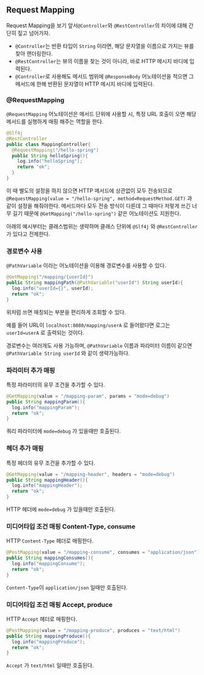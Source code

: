 ## Request Mapping

Request Mapping을 보기 앞서`@Controller`와 `@RestController`의 차이에 대해 간단히 짚고 넘어가자. 

- `@Controller`는 반환 타입이 `String` 이라면, 해당 문자열을 이름으로 가지는 뷰를 찾아 랜더링한다.
- `@RestController`는 뷰의 이름을 찾는 것이 아니라, 바로 HTTP 메시지 바디에 입력된다.
- `@Controller`로 사용해도 메서드 범위에 `@ResponseBody` 어노테이션을 적으면 그 메서드에 한해 반환된 문자열이 HTTP 메시지 바디에 입력된다.



### @RequestMapping

`@RequestMapping` 어노테이션은 메서드 단위에 사용할 시, 특정 URL 호출이 오면 해당 메서드를 실행하게 매핑 해주는 역할을 한다.

````java
@Slf4j
@RestController
public class MappingController{
  @RequestMapping("/hello-spring")
  public String helloSpring(){
    log.info("helloSpring");
    return "ok";
  }
}
````

이 때 별도의 설정을 하지 않으면 HTTP 메서드에 상관없이 모두 전송되므로 `@RequestMapping(value = "/hello-spring", method=RequestMethod.GET)` 과 같이 설정을 해줘야한다. 메서드마다 모두 전송 방식이 다른데 그 때마다 저렇게 쓰긴 너무 길기 때문에 `@GetMapping("/hello-spring")` 같은 어노테이션도 지원한다.



아래의 예시부터는 클래스범위는 생략하며 클래스 단위에 `@Slf4j` 와 `@RestController`가 있다고 전제한다.

### 경로변수 사용

`@PathVariable` 이라는 어노테이션을 이용해 경로변수를 사용할 수 있다.

````java
@GetMapping("/mapping/{userId}")
public String mappingPath(@PathVariable("userId") String userId){
  log.info("userId={}", userId);
  return "ok";
}
````

위처럼 쓰면 매칭되는 부분을 편리하게 조회할 수 있다.

예를 들어 URL이 `localhost:8080/mapping/userA` 로 들어왔다면 로그는 `userId=userA` 로 출력되는 것이다.

경로변수는 여러개도 사용 가능하며, `@PathVariable` 이름과 파라미터 이름이 같으면 `@PathVariable String userId` 와 같이 생략가능하다.



### 파라미터 추가 매핑 

특정 파라미터의 유무 조건을 추가할 수 있다.

````java
@GetMapping(value = "/mapping-param", params = "mode=debug")
public String mappingParam(){
  log.info("mappingParam");
  return "ok";
}
````

쿼리 파라미터에 `mode=debug` 가 있을때만 호출된다.



### 헤더 추가 매핑

특정 헤더의 유무 조건을 추가할 수 있다.

````java
@GetMapping(value = "/mapping-header", headers = "mode=debug")
public String mappingHeader(){
  log.info("mappingHeader");
  return "ok";
}
````

HTTP 헤더에 `mode=debug` 가 있을때만 호출된다.



### 미디어타입 조건 매핑 Content-Type, consume

HTTP `Content-Type` 헤더로 매핑한다.

````java
@PostMapping(value = "/mapping-consume", consumes = "application/json")
public String mappingConsumes(){
  log.info("mappingConsume");
  return "ok";
}
````

`Content-Type`이 `application/json` 일때만 호출된다.



### 미디어타입 조건 매핑 Accept, produce

HTTP `Accept` 헤더로 매핑한다.

````java
@PostMapping(value = "/mapping-produce", produces = "text/html")
public String mappingProduce(){
  log.info("mappingProduce");
  return "ok";
}
````

`Accept` 가 `text/html` 일때만 호출된다.